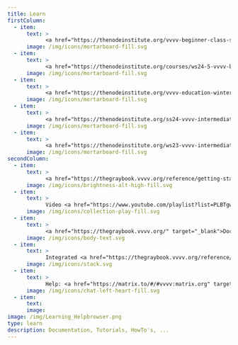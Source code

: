 ```yaml
---
title: Learn
firstColumn:
  - item: 
      text: > 
            <a href="https://thenodeinstitute.org/vvvv-beginner-class-summer-2025/" target="_blank">12 session course from March 24</a>
      image: /img/icons/mortarboard-fill.svg
  - item: 
      text: > 
            <a href="https://thenodeinstitute.org/courses/ws24-5-vvvv-beginners-part-ii/" target="_blank">Deep dive course from January 13</a>
      image: /img/icons/mortarboard-fill.svg
  - item: 
      text: > 
            <a href="https://thenodeinstitute.org/vvvv-education-winter-2024-25/" target="_blank">All upcoming courses Winter 24/25</a>
      image: /img/icons/mortarboard-fill.svg
  - item: 
      text: > 
            <a href="https://thenodeinstitute.org/ss24-vvvv-intermediates/" target="_blank">Course recordings, Summer 24</a>
      image: /img/icons/mortarboard-fill.svg
  - item: 
      text: > 
            <a href="https://thenodeinstitute.org/ws23-vvvv-intermediates/" target="_blank">Course recordings, Winter 23/24</a>
      image: /img/icons/mortarboard-fill.svg
secondColumn:
  - item: 
      text: > 
            <a href="https://thegraybook.vvvv.org/reference/getting-started/overview.html" target="_blank">Getting started</a>
      image: /img/icons/brightness-alt-high-fill.svg
  - item:
      text: > 
            Video <a href="https://www.youtube.com/playlist?list=PLBTgwgsWWcT_VMMrwsy3Ao7_ubazEGL4s" target="_blank">Tutorials</a> and <a href="https://www.youtube.com/playlist?list=PLBTgwgsWWcT-G9lk-IlKLkGZJ9NnXcuBV" target="_blank">HowTo's</a>
      image: /img/icons/collection-play-fill.svg
  - item:
      text: > 
            <a href="https://thegraybook.vvvv.org/" target="_blank">Documentation</a> (The Gray Book)
      image: /img/icons/body-text.svg
  - item:
      text: >
            Integrated <a href="https://thegraybook.vvvv.org/reference/hde/findinghelp.html" target="_blank">Help Browser</a>
      image: /img/icons/stack.svg
  - item: 
      text: > 
            Help: <a href="https://matrix.to/#/#vvvv:matrix.org" target="_blank">Chat</a>, <a href="https://forum.vvvv.org/c/vvvv-gamma/28" target="_blank">Forum</a>
      image: /img/icons/chat-left-heart-fill.svg
  - item:
      text:
      image:
image: /img/Learning_Helpbrowser.png
type: learn
description: Documentation, Tutorials, HowTo's, ...
---
```

